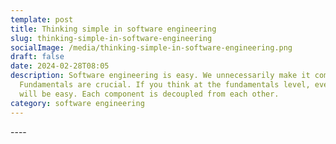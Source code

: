 ```yaml
---
template: post
title: Thinking simple in software engineering
slug: thinking-simple-in-software-engineering
socialImage: /media/thinking-simple-in-software-engineering.png
draft: false
date: 2024-02-28T08:05
description: Software engineering is easy. We unnecessarily make it complicated.
  Fundamentals are crucial. If you think at the fundamentals level, everything
  will be easy. Each component is decoupled from each other.
category: software engineering
---
```

\----
